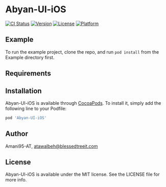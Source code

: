 # Abyan-UI-iOS

[![CI Status](https://img.shields.io/travis/Amani95-AT/Abyan-UI-iOS.svg?style=flat)](https://travis-ci.org/Amani95-AT/Abyan-UI-iOS)
[![Version](https://img.shields.io/cocoapods/v/Abyan-UI-iOS.svg?style=flat)](https://cocoapods.org/pods/Abyan-UI-iOS)
[![License](https://img.shields.io/cocoapods/l/Abyan-UI-iOS.svg?style=flat)](https://cocoapods.org/pods/Abyan-UI-iOS)
[![Platform](https://img.shields.io/cocoapods/p/Abyan-UI-iOS.svg?style=flat)](https://cocoapods.org/pods/Abyan-UI-iOS)

## Example

To run the example project, clone the repo, and run `pod install` from the Example directory first.

## Requirements

## Installation

Abyan-UI-iOS is available through [CocoaPods](https://cocoapods.org). To install
it, simply add the following line to your Podfile:

```ruby
pod 'Abyan-UI-iOS'
```

## Author

Amani95-AT, atawalbeh@blessedtreeit.com

## License

Abyan-UI-iOS is available under the MIT license. See the LICENSE file for more info.
